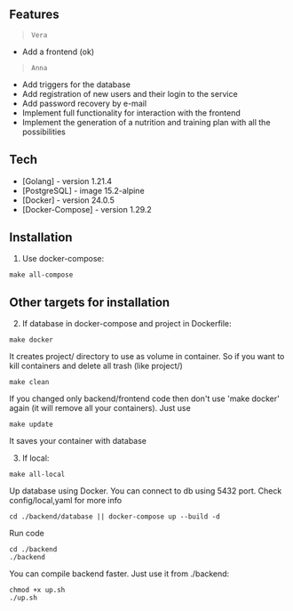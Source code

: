 ## Features

> `Vera`
- Add a frontend (ok)

> `Anna`
- Add triggers for the database
- Add registration of new users and their login to the service
- Add password recovery by e-mail
- Implement full functionality for interaction with the frontend
- Implement the generation of a nutrition and training plan with all the possibilities

## Tech

- [Golang] - version 1.21.4
- [PostgreSQL] - image 15.2-alpine
- [Docker] - version 24.0.5
- [Docker-Compose] - version 1.29.2

## Installation
1. Use docker-compose:
```
make all-compose
```
## Other targets for installation
2. If database in docker-compose and project in Dockerfile:
```
make docker
```
It creates project/ directory to use as volume in container.
So if you want to kill containers and delete all trash (like project/) 
```
make clean
```
If you changed only backend/frontend code then don't use 'make docker' again (it will remove all your containers).
Just use
```
make update
```
It saves your container with database

3. If local:
```
make all-local
```
Up database using Docker. You can connect to db using 5432 port. Check config/local,yaml for more info
```
cd ./backend/database || docker-compose up --build -d
```
Run code
```
cd ./backend
./backend
```
You can compile backend faster. Just use it from ./backend:
```
chmod +x up.sh
./up.sh
```
